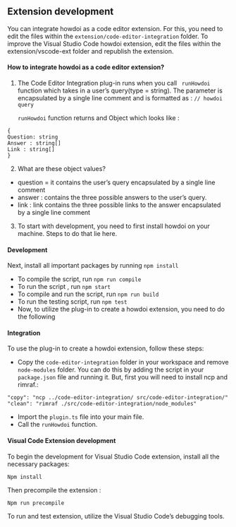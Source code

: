 ## Extension development

You can integrate howdoi as a code editor extension. For this, you need to edit the files within the `extension/code-editor-integration` folder.
To improve the Visual Studio Code howdoi extension, edit the files within the extension/vscode-ext folder and republish the extension.

#### How to integrate howdoi as a code editor extension?

1. The Code Editor Integration plug-in runs when you call
   ` runHowdoi` function which takes in a user’s query(type = string). The parameter is encapsulated by a single line comment and is formatted as : `// howdoi query`

   `runHowdoi` function returns and Object which looks like :

```
{
Question: string
Answer : string[]
Link : string[]
}
```

2. What are these object values?

- question = it contains the user’s query encapsulated by a single line comment
- answer : contains the three possible answers to the user’s query.
- link : link contains the three possible links to the answer encapsulated by a single line comment

3. To start with development, you need to first install howdoi on your machine. Steps to do that lie here.

#### Development

Next, install all important packages by running `npm install`

- To compile the script, run `npm run compile`
- To run the script , run `npm start`
- To compile and run the script, run `npm run build`
- To run the testing script, run `npm test`
- Now, to utilize the plug-in to create a howdoi extension, you need to do the following

#### Integration

To use the plug-in to create a howdoi extension, follow these steps:

- Copy the `code-editor-integration` folder in your workspace and remove `node-modules` folder. You can do this by adding the script in your `package.json` file and running it. But, first you will need to install ncp and rimraf.:

```
"copy": "ncp ../code-editor-integration/ src/code-editor-integration/"
"clean": "rimraf ./src/code-editor-integration/node_modules"
```

- Import the `plugin.ts` file into your main file.
- Call the `runHowdoi` function.

#### Visual Code Extension development

To begin the development for Visual Studio Code extension, install all the necessary packages:

`Npm install`

Then precompile the extension :

`Npm run precompile`

To run and test extension, utilize the Visual Studio Code’s debugging tools.
